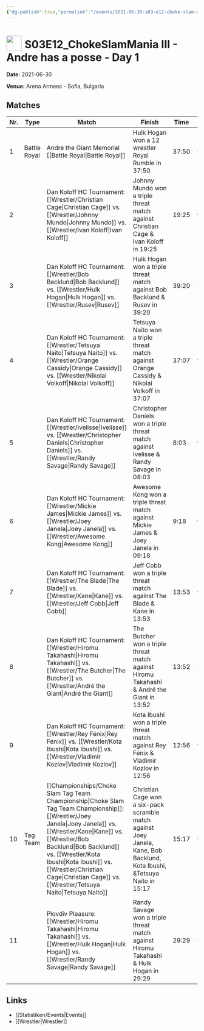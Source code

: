 ```yaml
---
{"dg-publish":true,"permalink":"/events/2021-06-30-s03-e12-choke-slam-mania-iii-andre-has-a-posse-day-1/","title":"S03E12_ChokeSlamMania III - Andre has a posse - Day 1","noteIcon":""}
---
```



# <img src="https://github.com/CptSpaulding1980/choke-slam-wrestling/releases/download/images/ChokeSlam.png" width="40" style="vertical-align:bottom; margin-right:8px;">**S03E12_ChokeSlamMania III - Andre has a posse - Day 1**

**Date:** 2021-06-30

**Venue:** Arena Armeec - Sofia, Bulgaria

## Matches

| Nr. | Type | Match | Finish | Time | Rating | Score |
|-----|------|-------|--------|------|--------|-------|
| 1 | Battle Royal | Andre the Giant Memorial [[Battle Royal\|Battle Royal]] | Hulk Hogan won a 12 wrestler Royal Rumble in  37:50 | 37:50 | ★★★★1/4 | 89 |
| 2 |  | Dan Koloff HC Tournament: [[Wrestler/Christian Cage\|Christian Cage]] vs. [[Wrestler/Johnny Mundo\|Johnny Mundo]] vs. [[Wrestler/Ivan Koloff\|Ivan Koloff]]  | Johnny Mundo won a triple threat match against Christian Cage & Ivan Koloff in  19:25 | 19:25 | ★★★★1/2 | 95 |
| 3 |  | Dan Koloff HC Tournament: [[Wrestler/Bob Backlund\|Bob Backlund]] vs. [[Wrestler/Hulk Hogan\|Hulk Hogan]] vs. [[Wrestler/Rusev\|Rusev]]  | Hulk Hogan won a triple threat match against Bob Backlund & Rusev  in  39:20 | 39:20 | ★★★★★★ | 105 |
| 4 |  | Dan Koloff HC Tournament: [[Wrestler/Tetsuya Naito\|Tetsuya Naito]] vs. [[Wrestler/Orange Cassidy\|Orange Cassidy]] vs. [[Wrestler/Nikolai Volkoff\|Nikolai Volkoff]] | Tetsuya Naito won a triple threat match against Orange Cassidy & Nikolai Volkoff in  37:07 | 37:07 | ★★★★3/4 | 97 |
| 5 |  | Dan Koloff HC Tournament: [[Wrestler/Ivelisse\|Ivelisse]] vs. [[Wrestler/Christopher Daniels\|Christopher Daniels]] vs. [[Wrestler/Randy Savage\|Randy Savage]] | Christopher Daniels won a triple threat match against Ivelisse & Randy Savage in  08:03 | 8:03 | ★★★1/2 | 77 |
| 6 |  | Dan Koloff HC Tournament: [[Wrestler/Mickie James\|Mickie James]] vs. [[Wrestler/Joey Janela\|Joey Janela]] vs. [[Wrestler/Awesome Kong\|Awesome Kong]] | Awesome Kong won a triple threat match against Mickie James & Joey Janela in  09:18 | 9:18 | ★★★1/4 | 72 |
| 7 |  | Dan Koloff HC Tournament: [[Wrestler/The Blade\|The Blade]] vs. [[Wrestler/Kane\|Kane]] vs. [[Wrestler/Jeff Cobb\|Jeff Cobb]] | Jeff Cobb won a triple threat match against The Blade & Kane in  13:53 | 13:53 | ★★★1/4 | 75 |
| 8 |  | Dan Koloff HC Tournament: [[Wrestler/Hiromu Takahashi\|Hiromu Takahashi]] vs. [[Wrestler/The Butcher\|The Butcher]] vs. [[Wrestler/André the Giant\|André the Giant]] | The Butcher won a triple threat match against Hiromu Takahashi & André the Giant in  13:52 | 13:52 | ★★★3/4 | 81 |
| 9 |  | Dan Koloff HC Tournament: [[Wrestler/Rey Fénix\|Rey Fénix]] vs. [[Wrestler/Kota Ibushi\|Kota Ibushi]] vs. [[Wrestler/Vladimir Kozlov\|Vladimir Kozlov]] | Kota Ibushi won a triple threat match against Rey Fénix & Vladimir Kozlov in  12:56 | 12:56 | ★★★1/4 | 74 |
| 10 | Tag Team | [[Championships/Choke Slam Tag Team Championship\|Choke Slam Tag Team Championship]]: [[Wrestler/Joey Janela\|Joey Janela]] vs. [[Wrestler/Kane\|Kane]] vs. [[Wrestler/Bob Backlund\|Bob Backlund]] vs. [[Wrestler/Kota Ibushi\|Kota Ibushi]] vs. [[Wrestler/Christian Cage\|Christian Cage]] vs. [[Wrestler/Tetsuya Naito\|Tetsuya Naito]] | Christian Cage won a six-pack scramble match against Joey Janela, Kane, Bob Backlund, Kota Ibushi, &Tetsuya Naito in  15:17 | 15:17 | ★★★★3/4 | 99 |
| 11 |  | Plovdiv Pleasure: [[Wrestler/Hiromu Takahashi\|Hiromu Takahashi]] vs. [[Wrestler/Hulk Hogan\|Hulk Hogan]] vs. [[Wrestler/Randy Savage\|Randy Savage]] | Randy Savage won a triple threat match against Hiromu Takahashi & Hulk Hogan in  29:29 | 29:29 | ★★★★★1/2 | 104 |

## Links
- [[Statistiken/Events\|Events]]
- [[Wrestler\|Wrestler]]
